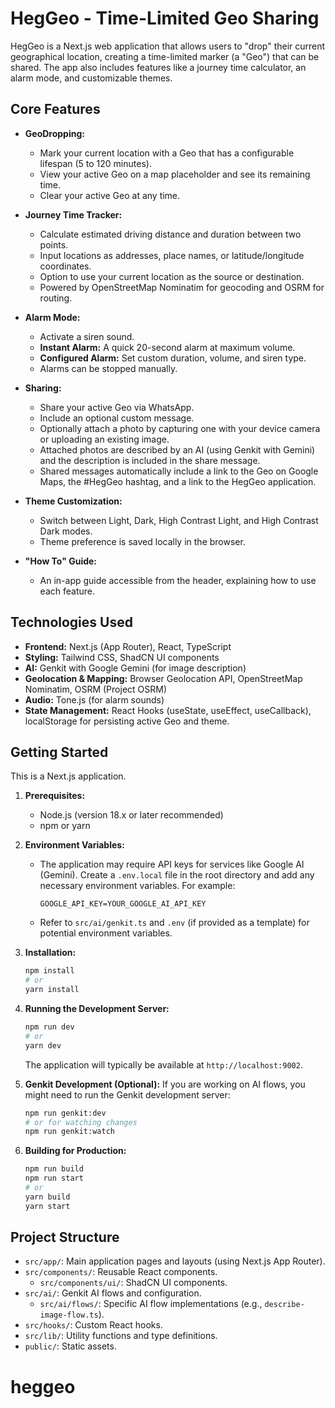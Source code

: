 # HegGeo - Time-Limited Geo Sharing

HegGeo is a Next.js web application that allows users to "drop" their current geographical location, creating a time-limited marker (a "Geo") that can be shared. The app also includes features like a journey time calculator, an alarm mode, and customizable themes.

## Core Features

*   **GeoDropping:**
    *   Mark your current location with a Geo that has a configurable lifespan (5 to 120 minutes).
    *   View your active Geo on a map placeholder and see its remaining time.
    *   Clear your active Geo at any time.

*   **Journey Time Tracker:**
    *   Calculate estimated driving distance and duration between two points.
    *   Input locations as addresses, place names, or latitude/longitude coordinates.
    *   Option to use your current location as the source or destination.
    *   Powered by OpenStreetMap Nominatim for geocoding and OSRM for routing.

*   **Alarm Mode:**
    *   Activate a siren sound.
    *   **Instant Alarm:** A quick 20-second alarm at maximum volume.
    *   **Configured Alarm:** Set custom duration, volume, and siren type.
    *   Alarms can be stopped manually.

*   **Sharing:**
    *   Share your active Geo via WhatsApp.
    *   Include an optional custom message.
    *   Optionally attach a photo by capturing one with your device camera or uploading an existing image.
    *   Attached photos are described by an AI (using Genkit with Gemini) and the description is included in the share message.
    *   Shared messages automatically include a link to the Geo on Google Maps, the #HegGeo hashtag, and a link to the HegGeo application.

*   **Theme Customization:**
    *   Switch between Light, Dark, High Contrast Light, and High Contrast Dark modes.
    *   Theme preference is saved locally in the browser.

*   **"How To" Guide:**
    *   An in-app guide accessible from the header, explaining how to use each feature.

## Technologies Used

*   **Frontend:** Next.js (App Router), React, TypeScript
*   **Styling:** Tailwind CSS, ShadCN UI components
*   **AI:** Genkit with Google Gemini (for image description)
*   **Geolocation & Mapping:** Browser Geolocation API, OpenStreetMap Nominatim, OSRM (Project OSRM)
*   **Audio:** Tone.js (for alarm sounds)
*   **State Management:** React Hooks (useState, useEffect, useCallback), localStorage for persisting active Geo and theme.

## Getting Started

This is a Next.js application.

1.  **Prerequisites:**
    *   Node.js (version 18.x or later recommended)
    *   npm or yarn

2.  **Environment Variables:**
    *   The application may require API keys for services like Google AI (Gemini). Create a `.env.local` file in the root directory and add any necessary environment variables. For example:
        ```
        GOOGLE_API_KEY=YOUR_GOOGLE_AI_API_KEY
        ```
    *   Refer to `src/ai/genkit.ts` and `.env` (if provided as a template) for potential environment variables.

3.  **Installation:**
    ```bash
    npm install
    # or
    yarn install
    ```

4.  **Running the Development Server:**
    ```bash
    npm run dev
    # or
    yarn dev
    ```
    The application will typically be available at `http://localhost:9002`.

5.  **Genkit Development (Optional):**
    If you are working on AI flows, you might need to run the Genkit development server:
    ```bash
    npm run genkit:dev
    # or for watching changes
    npm run genkit:watch
    ```

6.  **Building for Production:**
    ```bash
    npm run build
    npm run start
    # or
    yarn build
    yarn start
    ```

## Project Structure

*   `src/app/`: Main application pages and layouts (using Next.js App Router).
*   `src/components/`: Reusable React components.
    *   `src/components/ui/`: ShadCN UI components.
*   `src/ai/`: Genkit AI flows and configuration.
    *   `src/ai/flows/`: Specific AI flow implementations (e.g., `describe-image-flow.ts`).
*   `src/hooks/`: Custom React hooks.
*   `src/lib/`: Utility functions and type definitions.
*   `public/`: Static assets.
# heggeo

